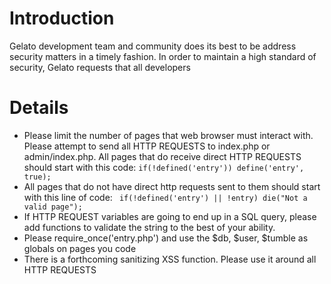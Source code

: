 # Introduction #

Gelato development team and community does its best to be address security matters in a timely fashion.  In order to maintain a high standard of security, Gelato requests that all developers


# Details #

  * Please limit the number of pages that web browser must interact with.  Please attempt to send all HTTP REQUESTS to index.php or admin/index.php.  All pages that do receive direct HTTP REQUESTS should start with this code:
`if(!defined('entry')) define('entry', true);`
  * All pages that do not have direct http requests sent to them should start with this line of code:
` if(!defined('entry') || !entry) die("Not a valid page");`
  * If HTTP REQUEST variables are going to end up in a SQL query, please add functions to validate the string to the best of your ability.
  * Please require\_once('entry.php') and use the $db, $user, $tumble as globals on pages you code
  * There is a forthcoming sanitizing XSS function.  Please use it around all HTTP REQUESTS






